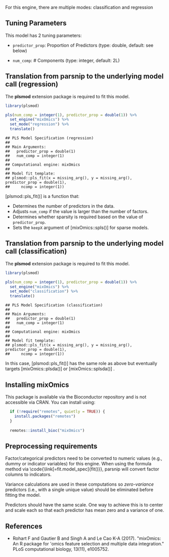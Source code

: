 


For this engine, there are multiple modes: classification and regression

## Tuning Parameters



This model has 2 tuning parameters:

- `predictor_prop`: Proportion of Predictors (type: double, default: see below)

- `num_comp`: # Components (type: integer, default: 2L)


## Translation from parsnip to the underlying model call  (regression)

The **plsmod** extension package is required to fit this model.


```r
library(plsmod)

pls(num_comp = integer(1), predictor_prop = double(1)) %>%
  set_engine("mixOmics") %>%
  set_mode("regression") %>%
  translate()
```

```
## PLS Model Specification (regression)
## 
## Main Arguments:
##   predictor_prop = double(1)
##   num_comp = integer(1)
## 
## Computational engine: mixOmics 
## 
## Model fit template:
## plsmod::pls_fit(x = missing_arg(), y = missing_arg(), predictor_prop = double(1), 
##     ncomp = integer(1))
```

[plsmod::pls_fit()] is a function that: 

 - Determines the number of predictors in the data.
 - Adjusts `num_comp` if the value is larger than the number of factors.
 - Determines whether sparsity is required based on the value of `predictor_prop`.
 - Sets the `keepX` argument of [mixOmics::spls()] for sparse models. 

## Translation from parsnip to the underlying model call  (classification)

The **plsmod** extension package is required to fit this model.


```r
library(plsmod)

pls(num_comp = integer(1), predictor_prop = double(1)) %>%
  set_engine("mixOmics") %>%
  set_mode("classification") %>%
  translate()
```

```
## PLS Model Specification (classification)
## 
## Main Arguments:
##   predictor_prop = double(1)
##   num_comp = integer(1)
## 
## Computational engine: mixOmics 
## 
## Model fit template:
## plsmod::pls_fit(x = missing_arg(), y = missing_arg(), predictor_prop = double(1), 
##     ncomp = integer(1))
```

In this case, [plsmod::pls_fit()] has the same role as above but eventually targets [mixOmics::plsda()] or [mixOmics::splsda()] .

## Installing mixOmics

This package is available via the Bioconductor repository and is not accessible via CRAN. You can install using: 


```r
  if (!require("remotes", quietly = TRUE)) {
    install.packages("remotes")
  }
  
  remotes::install_bioc("mixOmics")
```



## Preprocessing requirements


Factor/categorical predictors need to be converted to numeric values (e.g., dummy or indicator variables) for this engine. When using the formula method via \\code{\\link[=fit.model_spec]{fit()}}, parsnip will convert factor columns to indicators.


Variance calculations are used in these computations so _zero-variance_ predictors (i.e., with a single unique value) should be eliminated before fitting the model. 




Predictors should have the same scale. One way to achieve this is to center and 
scale each so that each predictor has mean zero and a variance of one.

## References

 - Rohart F and Gautier B and Singh A and Le Cao K-A  (2017). "mixOmics: An R package for 'omics feature selection and multiple data integration." PLoS computational biology, 13(11), e1005752.
 
